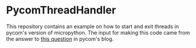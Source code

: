 # PycomThreadHandler

This repository contains an example on how to start and exit threads in pycom's version of micropython.
The input for making this code came from the answer to [this question](https://forum.pycom.io/topic/1393/how-do-i-exit-a-thread/7) in pycom's blog.

